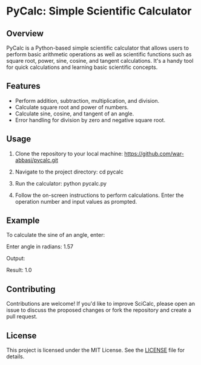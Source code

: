 # PyCalc: Simple Scientific Calculator

## Overview

PyCalc is a Python-based simple scientific calculator that allows users to perform basic arithmetic operations as well as scientific functions such as square root, power, sine, cosine, and tangent calculations. It's a handy tool for quick calculations and learning basic scientific concepts.

## Features

- Perform addition, subtraction, multiplication, and division.
- Calculate square root and power of numbers.
- Calculate sine, cosine, and tangent of an angle.
- Error handling for division by zero and negative square root.

## Usage

1. Clone the repository to your local machine:
https://github.com/war-abbasi/pycalc.git

2. Navigate to the project directory:
cd pycalc

4. Run the calculator:
python pycalc.py


4. Follow the on-screen instructions to perform calculations. Enter the operation number and input values as prompted.

## Example

To calculate the sine of an angle, enter:

Enter angle in radians: 1.57

Output:

Result: 1.0


## Contributing

Contributions are welcome! If you'd like to improve SciCalc, please open an issue to discuss the proposed changes or fork the repository and create a pull request.

## License

This project is licensed under the MIT License. See the [LICENSE](LICENSE) file for details.

